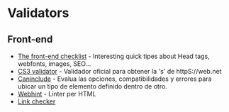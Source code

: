 # Validators

## Front-end

* [The front-end checklist](https://frontendchecklist.io/#section-head) - Interesting quick tipes about Head tags, webfonts, images, SEO...   
* [CS3 validator](https://validator.w3.org/nu) - Validador oficial para obtener la 's' de httpS://web.net   
* [Caninclude](https://caninclude.glitch.me/) - Evalua las opciones, compatibilidades y errores para ubicar un tipo de elemento definido dentro de otro.  
* [Webhint](https://webhint.io/) - Linter per HTML   
* [Link checker](https://validator.w3.org/checklink)
